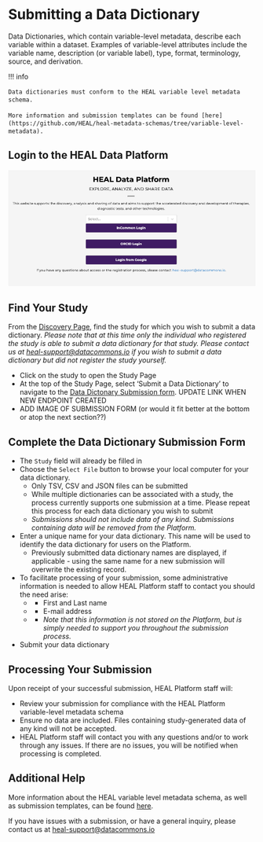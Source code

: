 # Submitting a Data Dictionary

Data Dictionaries, which contain variable-level metadata, describe each variable within a dataset. Examples of variable-level attributes include the variable name, description (or variable label), type, format, terminology, source, and derivation.

!!! info

    Data dictionaries must conform to the HEAL variable level metadata schema.

    More information and submission templates can be found [here](https://github.com/HEAL/heal-metadata-schemas/tree/variable-level-metadata).

## Login to the HEAL Data Platform 

![](../img/heal_login.png)

## Find Your Study

From the [Discovery Page](https://healdata.org/portal/discovery), find the study for which you wish to submit a data dictionary.  *Please note that at this time only the individual who registered the study is able to submit a data dictionary for that study. Please contact us at heal-support@datacommons.io if you wish to submit a data dictionary but did not register the study yourself.*

- Click on the study to open the Study Page 
- At the top of the Study Page, select ‘Submit a Data Dictionary’ to navigate to the [Data Dictonary Submission form](https://healdata.org/portal/study-reg/data-dictionary-submission). UPDATE LINK WHEN NEW ENDPOINT CREATED
- ADD IMAGE OF SUBMISSION FORM (or would it fit better at the bottom or atop the next section??)

## Complete the Data Dictionary Submission Form

- The `Study` field will already be filled in
- Choose the `Select File` button to browse your local computer for your data dictionary.
  - Only TSV, CSV and JSON files can be submitted
  - While multiple dictionaries can be associated with a study, the process currently supports one submission at a time. Please repeat this process for each data dictionary you wish to submit
  - *Submissions should not include data of any kind.  Submissions containing data will be removed from the Platform.*      
- Enter a unique name for your data dictionary.  This name will be used to identify the data dictionary for users on the Platform. 
  - Previously submitted data dictionary names are displayed, if applicable - using the same name for a new submission will overwrite the existing record.
- To facilitate processing of your submission, some administrative information is needed to allow HEAL Platform staff to contact you should the need arise:
  - - First and Last name
  - - E-mail address
  - - *Note that this information is not stored on the Platform, but is simply needed to support you throughout the submission process.*
- Submit your data dictionary

## Processing Your Submission  

Upon receipt of your successful submission, HEAL Platform staff will:

- Review your submission for compliance with the HEAL Platform variable-level metadata schema 
- Ensure no data are included.  Files containing study-generated data of any kind will not be accepted.
- HEAL Platform staff will contact you with any questions and/or to work through any issues.  If there are no issues, you will be notified when processing is completed.

##  Additional Help

More information about the HEAL variable level metadata schema, as well as submission templates, can be found [here](https://github.com/HEAL/heal-metadata-schemas/tree/variable-level-metadata).

If you have issues with a submission, or have a general inquiry, please contact us at heal-support@datacommons.io

